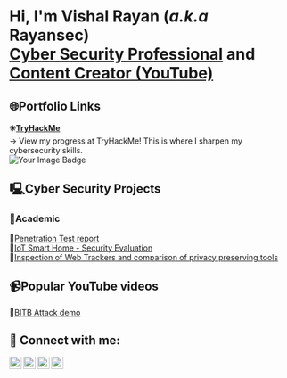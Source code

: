 <h1>Hi, I'm Vishal Rayan (<i>a.k.a</i> Rayansec) <br> <a href="https://www.linkedin.com/in/vishalprataprayan">Cyber Security Professional</a> and <a href="https://www.youtube.com/channel/UCDZwQXQwV16x3M-YePALJ5g">Content Creator (YouTube)</a></h1>

<h2>🌐Portfolio Links</h2>
<b>✳️<a href="https://tryhackme.com/p/rayansec">TryHackMe</a></b><br>
→ View my progress at TryHackMe! This is where I sharpen my cybersecurity skills.<br>
<img src="https://tryhackme-badges.s3.amazonaws.com/rayansec.png" alt="Your Image Badge" />

<h2>🖳Cyber Security Projects</h2>
<h3>📖Academic</h3>
🔸<a href="https://github.com/vishalprataprayan/Cyber-Security-Coursework/blob/main/Ethical%20Hacking%20-%20coursework.pdf">Penetration Test report</a><br>
🔸<a href="https://github.com/vishalprataprayan/Cyber-Security-Coursework/blob/main/IoT%20Hacking%20-%20coursework.pdf">IoT Smart Home - Security Evaluation</a><br>
🔸<a href="https://github.com/vishalprataprayan/Cyber-Security-Coursework/blob/main/Dissertation%20Project%20-%202020.pdf">Inspection of Web Trackers and comparison of privacy preserving tools</a><br>
<h2>📹Popular YouTube videos</h2>
🔸<a href="https://www.youtube.com/watch?v=NlYlIo-dGa4">BITB Attack demo</a>
<h2> 🔌 Connect with me:</h2>

[<img align="left" alt="JoshMadakor | YouTube" width="22px" src="https://cdn.jsdelivr.net/npm/simple-icons@v3/icons/youtube.svg" />][youtube]
[<img align="left" alt="JoshMadakor | Twitter" width="22px" src="https://cdn.jsdelivr.net/npm/simple-icons@v3/icons/twitter.svg" />][twitter]
[<img align="left" alt="JoshMadakor | LinkedIn" width="22px" src="https://cdn.jsdelivr.net/npm/simple-icons@v3/icons/linkedin.svg" />][linkedin]
[<img align="left" alt="JoshMadakor | Instagram" width="22px" src="https://cdn.jsdelivr.net/npm/simple-icons@v3/icons/instagram.svg" />][instagram]

[twitter]: https://twitter.com/vishal_rayansec
[youtube]: https://www.youtube.com/channel/UCDZwQXQwV16x3M-YePALJ5g
[instagram]: https://www.instagram.com/rayansec.ig/
[linkedin]: https://linkedin.com/in/vishalprataprayan
